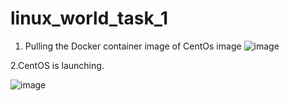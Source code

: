 # linux_world_task_1

1. Pulling the Docker container image of CentOs image 
![image](https://user-images.githubusercontent.com/60494696/119882573-31de3d00-bf4c-11eb-9fde-fdb3f51d3eca.png)

2.CentOS is launching.

![image](https://user-images.githubusercontent.com/60494696/119883112-c8aaf980-bf4c-11eb-9fb0-d18eab4e0128.png)
